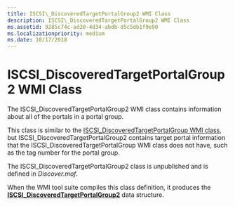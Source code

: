```yaml
---
title: ISCSI\_DiscoveredTargetPortalGroup2 WMI Class
description: ISCSI\_DiscoveredTargetPortalGroup2 WMI Class
ms.assetid: 9285c74c-ad20-4d34-abdb-d5c5db1f9e90
ms.localizationpriority: medium
ms.date: 10/17/2018
---
```


# ISCSI\_DiscoveredTargetPortalGroup2 WMI Class


The ISCSI\_DiscoveredTargetPortalGroup2 WMI class contains information about all of the portals in a portal group.

This class is similar to the [ISCSI\_DiscoveredTargetPortalGroup WMI class](iscsi-discoveredtargetportalgroup-wmi-class.md), but ISCSI\_DiscoveredTargetPortalGroup2 contains target portal information that the ISCSI\_DiscoveredTargetPortalGroup WMI class does not have, such as the tag number for the portal group.

The ISCSI\_DiscoveredTargetPortalGroup2 class is unpublished and is defined in *Discover.mof*.

When the WMI tool suite compiles this class definition, it produces the [**ISCSI\_DiscoveredTargetPortalGroup2**](https://msdn.microsoft.com/library/windows/hardware/ff561517) data structure.

 

 






